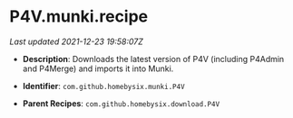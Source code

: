 # P4V.munki.recipe

_Last updated 2021-12-23 19:58:07Z_

- **Description**: Downloads the latest version of P4V (including P4Admin and P4Merge) and imports it into Munki.

- **Identifier**: `com.github.homebysix.munki.P4V`

- **Parent Recipes**: `com.github.homebysix.download.P4V`